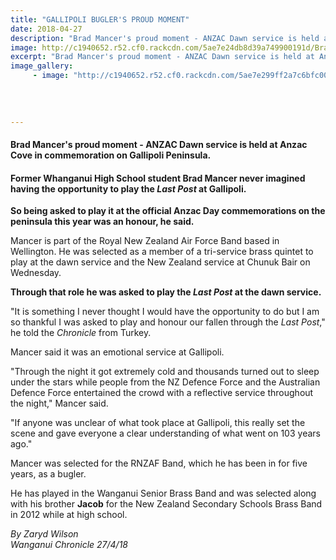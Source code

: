 ```yaml
---
title: "GALLIPOLI BUGLER'S PROUD MOMENT"
date: 2018-04-27
description: "Brad Mancer's proud moment - ANZAC Dawn service is held at Anzac Cove in commemoration on Gallipoli Peninsula..."
image: http://c1940652.r52.cf0.rackcdn.com/5ae7e24db8d39a749900191d/Brad-Mancer-Gallipoli-chron-27-April.jpg
excerpt: "Brad Mancer's proud moment - ANZAC Dawn service is held at Anzac Cove in commemoration on Gallipoli Peninsula."
image_gallery:
     - image: "http://c1940652.r52.cf0.rackcdn.com/5ae7e299ff2a7c6bfc0018ed/Brad-Mancer-Gallipoli-from-distance.jpg"
    
    
    
    
---
```


<h4><span>Brad Mancer's proud moment - ANZAC Dawn service is held at Anzac Cove in commemoration on Gallipoli Peninsula.&nbsp;</span></h4>
<h4 class="element element-paragraph">Former Whanganui High School student Brad Mancer never imagined having the opportunity to play the&nbsp;<em>Last Post</em>&nbsp;at Gallipoli.</h4>
<p class="element element-paragraph"><strong>So being asked to play it at the official Anzac Day commemorations on the peninsula this year was an honour, he said.</strong></p>
<p class="element element-paragraph">Mancer is part of the Royal New Zealand Air Force Band based in Wellington. He was selected as a member of a tri-service brass quintet to play at the dawn service and the New Zealand service at Chunuk Bair on Wednesday.</p>
<p class="element element-paragraph"><strong>Through that role he was asked to play the&nbsp;<em>Last Post</em>&nbsp;at the dawn service.</strong></p>
<p class="element element-paragraph">"It is something I never thought I would have the opportunity to do but I am so thankful I was asked to play and honour our fallen through the&nbsp;<em>Last Post</em>," he told the&nbsp;<em>Chronicle&nbsp;</em>from Turkey.</p>
<p class="element element-paragraph">Mancer said it was an emotional service at Gallipoli.</p>
<p class="element element-paragraph">"Through the night it got extremely cold and thousands turned out to sleep under the stars while people from the NZ Defence Force and the Australian Defence Force entertained the crowd with a reflective service throughout the night," Mancer said.</p>
<p class="element element-paragraph">"If anyone was unclear of what took place at Gallipoli, this really set the scene and gave everyone a clear understanding of what went on 103 years ago."</p>
<p class="element element-paragraph">Mancer was selected for the RNZAF Band, which he has been in for five years, as a bugler.</p>
<p class="element element-paragraph">He has played in the Wanganui Senior Brass Band and was selected along with his brother <strong>Jacob</strong> for the New Zealand Secondary Schools Brass Band in 2012 while at high school.</p>
<p><em>By Zaryd Wilson</em><br /><em>Wanganui Chronicle 27/4/18</em></p>

